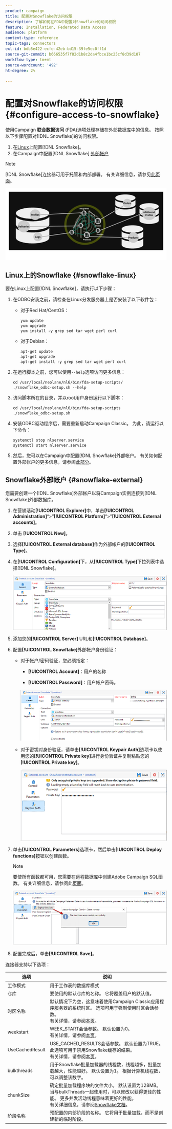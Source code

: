 ```yaml
---
product: campaign
title: 配置对Snowflake的访问权限
description: 了解如何在FDA中配置对Snowflake的访问权限
feature: Installation, Federated Data Access
audience: platform
content-type: reference
topic-tags: connectors
exl-id: bdb5e422-ecfe-42eb-bd15-39fe5ec0ff1d
source-git-commit: b666535f7f82d1b8c2da4fbce1bc25cf8d39d187
workflow-type: tm+mt
source-wordcount: '492'
ht-degree: 2%

---
```


# 配置对Snowflake的访问权限 {#configure-access-to-snowflake}

使用Campaign **联合数据访问** (FDA)选项处理存储在外部数据库中的信息。 按照以下步骤配置对[!DNL Snowflake]的访问权限。

1. 在[Linux](#snowflake-linux)上配置[!DNL Snowflake]。
1. 在Campaign中配置[!DNL Snowflake] [外部帐户](#snowflake-external)

>[!NOTE]
>
>[!DNL Snowflake]连接器可用于托管和内部部署。 有关详细信息，请参见[此页面](../../installation/using/capability-matrix.md)。

![](assets/snowflake_3.png)

## Linux上的Snowflake {#snowflake-linux}

要在Linux上配置[!DNL Snowflake]，请执行以下步骤：

1. 在ODBC安装之前，请检查在Linux分发服务器上是否安装了以下软件包：

   * 对于Red Hat/CentOS：

     ```
     yum update
     yum upgrade
     yum install -y grep sed tar wget perl curl
     ```

   * 对于Debian：

     ```
     apt-get update
     apt-get upgrade
     apt-get install -y grep sed tar wget perl curl
     ```

1. 在运行脚本之前，您可以使用`--help`选项访问更多信息：

   ```
   cd /usr/local/neolane/nl6/bin/fda-setup-scripts/
   ./snowflake_odbc-setup.sh --help
   ```

1. 访问脚本所在的目录，并以root用户身份运行以下脚本：

   ```
   cd /usr/local/neolane/nl6/bin/fda-setup-scripts
   ./snowflake_odbc-setup.sh
   ```

1. 安装ODBC驱动程序后，需要重新启动Campaign Classic。 为此，请运行以下命令：

   ```
   systemctl stop nlserver.service
   systemctl start nlserver.service
   ```

1. 然后，您可以在Campaign中配置[!DNL Snowflake]外部帐户。 有关如何配置外部帐户的更多信息，请参阅[此部分](#snowflake-external)。

## Snowflake外部帐户 {#snowflake-external}

您需要创建一个[!DNL Snowflake]外部帐户以将Campaign实例连接到[!DNL Snowflake]外部数据库。

1. 在营销活动&#x200B;**[!UICONTROL Explorer]**&#x200B;中，单击&#x200B;**[!UICONTROL Administration]**“>”**[!UICONTROL Platform]**“>”**[!UICONTROL External accounts]**。

1. 单击 **[!UICONTROL New]**。

1. 选择&#x200B;**[!UICONTROL External database]**&#x200B;作为外部帐户的&#x200B;**[!UICONTROL Type]**。

1. 在&#x200B;**[!UICONTROL Configuration]**&#x200B;下，从&#x200B;**[!UICONTROL Type]**&#x200B;下拉列表中选择[!DNL Snowflake]。

   ![](assets/snowflake_5.png)

1. 添加您的&#x200B;**[!UICONTROL Server]** URL和&#x200B;**[!UICONTROL Database]**。

1. 配置&#x200B;**[!UICONTROL Snowflake]**&#x200B;外部帐户身份验证：

   * 对于帐户/密码验证，您必须指定：

      * **[!UICONTROL Account]**：用户的名称

      * **[!UICONTROL Password]**：用户帐户密码。

     ![](assets/snowflake.png)

   * 对于密钥对身份验证，请单击&#x200B;**[!UICONTROL Keypair Auth]**&#x200B;选项卡以使用您的&#x200B;**[!UICONTROL Private key]**&#x200B;进行身份验证并复制粘贴您的&#x200B;**[!UICONTROL Private key]**。

     ![](assets/snowflake_4.png)

1. 单击&#x200B;**[!UICONTROL Parameters]**&#x200B;选项卡，然后单击&#x200B;**[!UICONTROL Deploy functions]**&#x200B;按钮以创建函数。

   >[!NOTE]
   >
   >要使所有函数都可用，您需要在远程数据库中创建Adobe Campaign SQL函数。 有关详细信息，请参阅此[页面](../../configuration/using/adding-additional-sql-functions.md)。

   ![](assets/snowflake_2.png)

1. 配置完成后，单击&#x200B;**[!UICONTROL Save]**。

连接器支持以下选项：

| 选项 | 说明 |
|---|---|
| 工作模式 | 用于工作表的数据库模式 |
| 仓库 | 要使用的默认仓库的名称。 它将覆盖用户的默认值。 |
| 时区名称 | 默认情况下为空，这意味着使用Campaign Classic应用程序服务器的系统时区。 选项可用于强制使用时区会话参数。 <br>有关详情，请参阅[本页](https://docs.snowflake.net/manuals/sql-reference/parameters.html#timezone)。 |
| weekstart | WEEK_START会话参数。 默认设置为0。 <br>有关详情，请参阅[本页](https://docs.snowflake.com/en/sql-reference/parameters.html#week-start)。 |
| UseCachedResult | USE_CACHED_RESULTS会话参数。 默认设置为TRUE。 此选项可用于禁用Snowflake缓存的结果。 <br>有关详情，请参阅[本页](https://docs.snowflake.net/manuals/user-guide/querying-persisted-results.html)。 |
| bulkthreads | 用于Snowflake批量加载器的线程数，线程越多，批量加载越大，性能越好。 默认设置为1。 根据计算机线程数，可以调整该数字。 |
| chunkSize | 确定批量加载程序块的文件大小。 默认设置为128MB。 当与bulkThreads一起使用时，可以修改以获得更佳的性能。 更多并发活动线程意味着更好的性能。 <br>有关详细信息，请参阅[Snowflake文档](https://docs.snowflake.net/manuals/sql-reference/sql/put.html)。 |
| 阶段名称 | 预配置的内部阶段的名称。 它将用于批量加载，而不是创建新的临时阶段。 |
